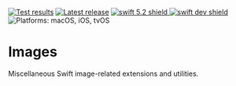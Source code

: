 [comment]: <> (Header Generated by ActionStatus 1.0.2 - 351)

[![Test results][tests shield]][actions] [![Latest release][release shield]][releases] [![swift 5.2 shield] ![swift dev shield]][swift] ![Platforms: macOS, iOS, tvOS][platforms shield]

[release shield]: https://img.shields.io/github/v/release/elegantchaos/Images
[platforms shield]: https://img.shields.io/badge/platforms-macOS_iOS_tvOS-lightgrey.svg?style=flat "macOS, iOS, tvOS"
[tests shield]: https://github.com/elegantchaos/Images/workflows/Tests/badge.svg
[swift 5.2 shield]: https://img.shields.io/badge/swift-5.2-F05138.svg "Swift 5.2"
[swift dev shield]: https://img.shields.io/badge/swift-dev-F05138.svg "Swift dev"

[swift]: https://swift.org
[releases]: https://github.com/elegantchaos/Images/releases
[actions]: https://github.com/elegantchaos/Images/actions

[comment]: <> (End of ActionStatus Header)

# Images

Miscellaneous Swift image-related extensions and utilities.
